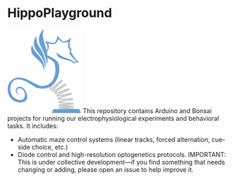 # HippoPlayground
![GitHub Logo](/utilities/images/hippoPlayGround.png)
This repository contains Arduino and Bonsai projects for running our electrophysiological experiments and behavioral tasks. It includes:
- Automatic maze control systems (linear tracks, forced alternation, cue-side choice, etc.)
- Diode control and high-resolution optogenetics protocols.
IMPORTANT: This is under collective development—if you find something that needs changing or adding, please open an issue to help improve it.
